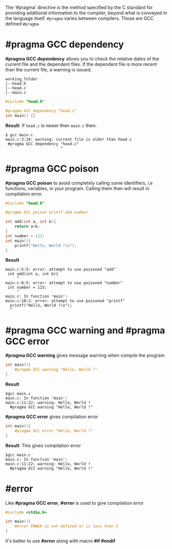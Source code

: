 The ‘#pragma’ directive is the method specified by the C standard for providing additional information to the compiler, beyond what is conveyed in the language itself. ``#pragma`` varies between compilers. Those are GCC defined ``#pragma``

# #pragma GCC dependency

**#pragma GCC dependency** allows you to check the relative dates of the current file and the dependent files. If the dependent file is more recent than the current file, a warning is issued.
```
working_folder
|--head.h
|--head.c
|--main.c
```
```c
#include "head.h"

#pragma GCC dependency "head.c"
int main() {}
```
**Result**: If ``head.c`` is newer then ``main.c`` then:
```
$ gcc main.c
main.c:3:24: warning: current file is older than head.c
 #pragma GCC dependency "head.c"
                        ^
```
# #pragma GCC poison

**#pragma GCC poison** to avoid completely calling some identifiers, i,e functions, variables, in your program. Calling them then will result in compilation error.

```c
#include "head.h"

#pragma GCC poison printf add number

int add(int a, int b){
	return a+b;
}
int number = 123;
int main(){
	printf("Hello, World !\n");
}
```
**Result**
```
main.c:5:5: error: attempt to use poisoned "add"
 int add(int a, int b){
     ^
main.c:8:5: error: attempt to use poisoned "number"
 int number = 123;
     ^
main.c: In function 'main':
main.c:10:2: error: attempt to use poisoned "printf"
  printf("Hello, World !\n");
  ^
```
# #pragma GCC warning and #pragma GCC error
**#pragma GCC warning** gives message warning when compile the program
```c
int main(){
	#pragma GCC warning "Hello, World !"
}
```
**Result**
```
$gcc main.c
main.c: In function 'main':
main.c:11:22: warning: Hello, World !
  #pragma GCC warning "Hello, World !"
```
**#pragma GCC error** gives compilation error
```c
int main(){
	#pragma GCC error "Hello, World !"
}
```
**Result**: This gives compilation error
```
$gcc main.c
main.c: In function 'main':
main.c:11:22: warning: Hello, World !
  #pragma GCC warning "Hello, World !"
```

# #error

Like **#pragma GCC error**, **#error** is used to give compilation error
```c
#include <stdio.h>

int main(){
	#error POWER is not defined or is less than 2
}
```
It's better to use **#error** along with macro **#if #endif**
